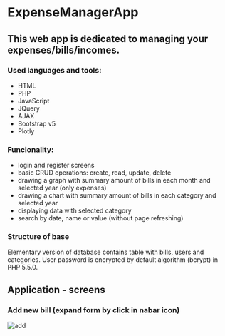 # ExpenseManagerApp


## This web app is dedicated to managing your expenses/bills/incomes.

### Used languages and tools:
 - HTML
 - PHP
 - JavaScript
 - JQuery
 - AJAX
 - Bootstrap v5
 - Plotly

### Funcionality:
 - login and register screens
 - basic CRUD operations: create, read, update, delete
 - drawing a graph with summary amount of bills in each month and selected year (only expenses)
 - drawing a chart with summary amount of bills in each category and selected year
 - displaying data with selected category
 - search by date, name or value (without page refreshing)
 
### Structure of base
Elementary version of database contains table with bills, users and categories. 
User password is encrypted by default algorithm (bcrypt) in PHP 5.5.0.
 
## Application - screens 

### Add new bill (expand form by click in nabar icon)
![add](https://user-images.githubusercontent.com/67658221/164230616-8e5c1105-87f3-4f07-b72d-7dd52ec45c90.png)
